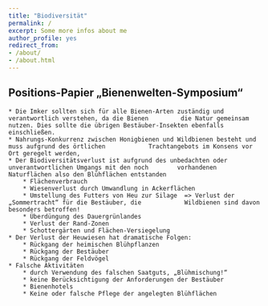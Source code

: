 ```yaml
---
title: "Biodiversität"
permalink: /
excerpt: Some more infos about me
author_profile: yes
redirect_from:
- /about/
- /about.html
---
```


## Positions-Papier „Bienenwelten-Symposium“

    * Die Imker sollten sich für alle Bienen-Arten zuständig und verantwortlich verstehen, da die Bienen         die Natur gemeinsam nutzen. Dies sollte die übrigen Bestäuber-Insekten ebenfalls einschließen.
    * Nahrungs-Konkurrenz zwischen Honigbienen und Wildbienen besteht und muss aufgrund des örtlichen            Trachtangebots im Konsens vor Ort geregelt werden, 
    * Der Biodiversitätsverlust ist aufgrund des unbedachten oder unverantwortlichen Umgangs mit den noch        vorhandenen Naturflächen also den Blühflächen entstanden
        * Flächenverbrauch
        * Wiesenverlust durch Umwandlung in Ackerflächen
        * Umstellung des Futters von Heu zur Silage  => Verlust der „Sommertracht“ für die Bestäuber, die            Wildbienen sind davon besonders betroffen!
        * Überdüngung des Dauergrünlandes
        * Verlust der Rand-Zonen 
        * Schottergärten und Flächen-Versiegelung
    * Der Verlust der Heuwiesen hat dramatische Folgen:
        * Rückgang der heimischen Blühpflanzen
        * Rückgang der Bestäuber
        * Rückgang der Feldvögel 
    * Falsche Aktivitäten 
        * durch Verwendung des falschen Saatguts, „Blühmischung!“
        * keine Berücksichtigung der Anforderungen der Bestäuber
        * Bienenhotels
        * Keine oder falsche Pflege der angelegten Blühflächen

